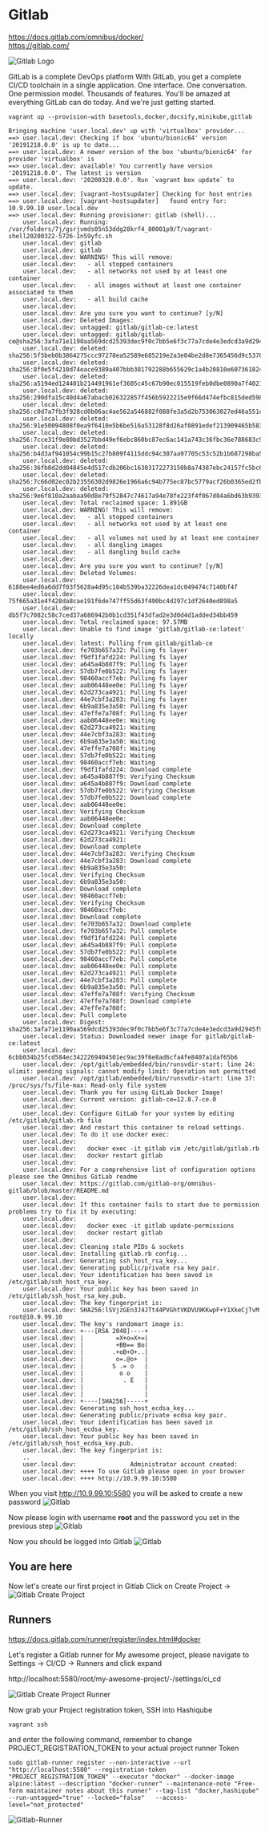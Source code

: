 # Gitlab
https://docs.gitlab.com/omnibus/docker/ <br />
https://gitlab.com/ <br />

![Gitlab Logo](images/gitlab-logo.png?raw=true "Gitlab Logo")

GitLab is a complete DevOps platform
With GitLab, you get a complete CI/CD toolchain in a single application. One interface. One conversation. One permission model. Thousands of features. You'll be amazed at everything GitLab can do today. And we're just getting started.

`vagrant up --provision-with basetools,docker,docsify,minikube,gitlab`
```
Bringing machine 'user.local.dev' up with 'virtualbox' provider...
==> user.local.dev: Checking if box 'ubuntu/bionic64' version '20191218.0.0' is up to date...
==> user.local.dev: A newer version of the box 'ubuntu/bionic64' for provider 'virtualbox' is
==> user.local.dev: available! You currently have version '20191218.0.0'. The latest is version
==> user.local.dev: '20200320.0.0'. Run `vagrant box update` to update.
==> user.local.dev: [vagrant-hostsupdater] Checking for host entries
==> user.local.dev: [vagrant-hostsupdater]   found entry for: 10.9.99.10 user.local.dev
==> user.local.dev: Running provisioner: gitlab (shell)...
    user.local.dev: Running: /var/folders/7j/gsrjvmds05n53ddg28krf4_80001p9/T/vagrant-shell20200322-5726-1n59yfc.sh
    user.local.dev: gitlab
    user.local.dev: gitlab
    user.local.dev: WARNING! This will remove:
    user.local.dev:   - all stopped containers
    user.local.dev:   - all networks not used by at least one container
    user.local.dev:   - all images without at least one container associated to them
    user.local.dev:   - all build cache
    user.local.dev:
    user.local.dev: Are you sure you want to continue? [y/N]
    user.local.dev: Deleted Images:
    user.local.dev: untagged: gitlab/gitlab-ce:latest
    user.local.dev: untagged: gitlab/gitlab-ce@sha256:3afa71e1190aa569dcd25393dec9f0c7bb5e6f3c77a7cde4e3edcd3a9d2945f9
    user.local.dev: deleted: sha256:5f5beb0b3864275ccc97278ea52589e685219e2a3e04be2d8e7365456d9c5378
    user.local.dev: deleted: sha256:8f0e5f4210d74eace9389a407bbb381792288b655629c1a4b20810e607361824
    user.local.dev: deleted: sha256:a5194ed124401b214491961ef3605c45c67b90ec015519feb0dbe0890a7f4021
    user.local.dev: deleted: sha256:290dfa15c40d4a67abacb026322857f456b5922215e9f66d474efbc815ded598
    user.local.dev: deleted: sha256:c0d7a7fb3f928cd0b06ac4ae562a546882f088fe3a5d2b753063027ed46a551c
    user.local.dev: deleted: sha256:91e50094808f0ea9f6410e5b6be516a53128f8d26af0891edef213909465b583
    user.local.dev: deleted: sha256:7cce31f9e80bd3527bbd49ef6ebc860bc87ec6ac141a743c36fbc36e788683c9
    user.local.dev: deleted: sha256:b4d3af941054c99b15c27b809f4115ddc94c307aa97705c53c52b1b687298ba5
    user.local.dev: deleted: sha256:36fb0d2dd04845e4d517cdb206bc16303172273150b8a74387ebc24157fc5bc6
    user.local.dev: deleted: sha256:7c66d02ec02b23556302d9826e1966a6c94b775ec87bc5779acf26b0365ed2fb
    user.local.dev: deleted: sha256:9e6f810a2aabaa90d8e79f52847c74617a94e78fe223f4f067d84a6bd63b9393
    user.local.dev: Total reclaimed space: 1.891GB
    user.local.dev: WARNING! This will remove:
    user.local.dev:   - all stopped containers
    user.local.dev:   - all networks not used by at least one container
    user.local.dev:   - all volumes not used by at least one container
    user.local.dev:   - all dangling images
    user.local.dev:   - all dangling build cache
    user.local.dev:
    user.local.dev: Are you sure you want to continue? [y/N]
    user.local.dev: Deleted Volumes:
    user.local.dev: 6188ee4ed6a6dd7f03f5628a4d95c184b539ba32226dea1dc049474c7140bf4f
    user.local.dev: 75f665a31e4f428da8cae191f6de747ff55d63f490bc4d297c1df2640ed898a5
    user.local.dev: db5f7c7082c58c7ced37a686942b0b1cd351f43dfad2e3d0d4d1added34bb459
    user.local.dev: Total reclaimed space: 97.57MB
    user.local.dev: Unable to find image 'gitlab/gitlab-ce:latest' locally
    user.local.dev: latest: Pulling from gitlab/gitlab-ce
    user.local.dev: fe703b657a32: Pulling fs layer
    user.local.dev: f9df1fafd224: Pulling fs layer
    user.local.dev: a645a4b887f9: Pulling fs layer
    user.local.dev: 57db7fe0b522: Pulling fs layer
    user.local.dev: 98460accf7eb: Pulling fs layer
    user.local.dev: aab06448ee0e: Pulling fs layer
    user.local.dev: 62d273ca4921: Pulling fs layer
    user.local.dev: 44e7cbf3a283: Pulling fs layer
    user.local.dev: 6b9a835e3a50: Pulling fs layer
    user.local.dev: 47effe7a708f: Pulling fs layer
    user.local.dev: aab06448ee0e: Waiting
    user.local.dev: 62d273ca4921: Waiting
    user.local.dev: 44e7cbf3a283: Waiting
    user.local.dev: 6b9a835e3a50: Waiting
    user.local.dev: 47effe7a708f: Waiting
    user.local.dev: 57db7fe0b522: Waiting
    user.local.dev: 98460accf7eb: Waiting
    user.local.dev: f9df1fafd224: Download complete
    user.local.dev: a645a4b887f9: Verifying Checksum
    user.local.dev: a645a4b887f9: Download complete
    user.local.dev: 57db7fe0b522: Verifying Checksum
    user.local.dev: 57db7fe0b522: Download complete
    user.local.dev: aab06448ee0e:
    user.local.dev: Verifying Checksum
    user.local.dev: aab06448ee0e:
    user.local.dev: Download complete
    user.local.dev: 62d273ca4921: Verifying Checksum
    user.local.dev: 62d273ca4921:
    user.local.dev: Download complete
    user.local.dev: 44e7cbf3a283: Verifying Checksum
    user.local.dev: 44e7cbf3a283: Download complete
    user.local.dev: 6b9a835e3a50:
    user.local.dev: Verifying Checksum
    user.local.dev: 6b9a835e3a50:
    user.local.dev: Download complete
    user.local.dev: 98460accf7eb:
    user.local.dev: Verifying Checksum
    user.local.dev: 98460accf7eb:
    user.local.dev: Download complete
    user.local.dev: fe703b657a32: Download complete
    user.local.dev: fe703b657a32: Pull complete
    user.local.dev: f9df1fafd224: Pull complete
    user.local.dev: a645a4b887f9: Pull complete
    user.local.dev: 57db7fe0b522: Pull complete
    user.local.dev: 98460accf7eb: Pull complete
    user.local.dev: aab06448ee0e: Pull complete
    user.local.dev: 62d273ca4921: Pull complete
    user.local.dev: 44e7cbf3a283: Pull complete
    user.local.dev: 6b9a835e3a50: Pull complete
    user.local.dev: 47effe7a708f: Verifying Checksum
    user.local.dev: 47effe7a708f: Download complete
    user.local.dev: 47effe7a708f:
    user.local.dev: Pull complete
    user.local.dev: Digest: sha256:3afa71e1190aa569dcd25393dec9f0c7bb5e6f3c77a7cde4e3edcd3a9d2945f9
    user.local.dev: Status: Downloaded newer image for gitlab/gitlab-ce:latest
    user.local.dev: 6cbb034b25fcd584ec3422269404501ec9ac39f6e8ad6cfa4fe8407a1daf65b6
    user.local.dev: /opt/gitlab/embedded/bin/runsvdir-start: line 24: ulimit: pending signals: cannot modify limit: Operation not permitted
    user.local.dev: /opt/gitlab/embedded/bin/runsvdir-start: line 37: /proc/sys/fs/file-max: Read-only file system
    user.local.dev: Thank you for using GitLab Docker Image!
    user.local.dev: Current version: gitlab-ce=12.8.7-ce.0
    user.local.dev:
    user.local.dev: Configure GitLab for your system by editing /etc/gitlab/gitlab.rb file
    user.local.dev: And restart this container to reload settings.
    user.local.dev: To do it use docker exec:
    user.local.dev:
    user.local.dev:   docker exec -it gitlab vim /etc/gitlab/gitlab.rb
    user.local.dev:   docker restart gitlab
    user.local.dev:
    user.local.dev: For a comprehensive list of configuration options please see the Omnibus GitLab readme
    user.local.dev: https://gitlab.com/gitlab-org/omnibus-gitlab/blob/master/README.md
    user.local.dev:
    user.local.dev: If this container fails to start due to permission problems try to fix it by executing:
    user.local.dev:
    user.local.dev:   docker exec -it gitlab update-permissions
    user.local.dev:   docker restart gitlab
    user.local.dev:
    user.local.dev: Cleaning stale PIDs & sockets
    user.local.dev: Installing gitlab.rb config...
    user.local.dev: Generating ssh_host_rsa_key...
    user.local.dev: Generating public/private rsa key pair.
    user.local.dev: Your identification has been saved in /etc/gitlab/ssh_host_rsa_key.
    user.local.dev: Your public key has been saved in /etc/gitlab/ssh_host_rsa_key.pub.
    user.local.dev: The key fingerprint is:
    user.local.dev: SHA256:lSVjzGEn3J4JTt44PVGhtVKDVU9KKwpF+Y1XkeCjTvM root@10.9.99.10
    user.local.dev: The key's randomart image is:
    user.local.dev: +---[RSA 2048]----+
    user.local.dev: |         =X+o=X+=|
    user.local.dev: |         +BB== Bo|
    user.local.dev: |        .+oB+O+..|
    user.local.dev: |         o=.@o+  |
    user.local.dev: |        S .= o   |
    user.local.dev: |          o o    |
    user.local.dev: |           . E   |
    user.local.dev: |                 |
    user.local.dev: |                 |
    user.local.dev: +----[SHA256]-----+
    user.local.dev: Generating ssh_host_ecdsa_key...
    user.local.dev: Generating public/private ecdsa key pair.
    user.local.dev: Your identification has been saved in /etc/gitlab/ssh_host_ecdsa_key.
    user.local.dev: Your public key has been saved in /etc/gitlab/ssh_host_ecdsa_key.pub.
    user.local.dev: The key fingerprint is:
    ..
    user.local.dev:               Administrator account created:
    user.local.dev: ++++ To use Gitlab please open in your browser
    user.local.dev: ++++ http://10.9.99.10:5580
```
When you visit http://10.9.99.10:5580 you will be asked to create a new password
![Gitlab](images/gitlab-create-root-password.png?raw=true "Gitlab")

Now please login with username __root__ and the password you set in the previous step
![Gitlab](images/gitlab-login-root-password.png?raw=true "Gitlab")

Now you should be logged into Gitlab
![Gitlab](images/gitlab-first-login.png?raw=true "Gitlab")

## You are here

Now let's create our first project in Gitlab
Click on Create Project -> 
![Gitlab Create Project](images/gitlab-create-project.png?raw=true "Gitlab Create Projetc")

## Runners
https://docs.gitlab.com/runner/register/index.html#docker

Let's register a Gitlab runner for My awesome project, please navigate to Settings -> CI/CD -> Runners and click expand

http://localhost:5580/root/my-awesome-project/-/settings/ci_cd

![Gitlab Create Project Runner](images/gitlab-my-awesome-project-cicd-runners.png?raw=true "Gitlab Create Project Runner")

Now grab your Project registration token, SSH into Hashiqube

`vagrant ssh`

and enter the following command, remember to change PROJECT_REGISTRATION_TOKEN to your actual project runner Token

```
sudo gitlab-runner register --non-interactive --url "http://localhost:5580" --registration-token "PROJECT_REGISTRATION_TOKEN" --executor "docker" --docker-image alpine:latest --description "docker-runner" --maintenance-note "Free-form maintainer notes about this runner" --tag-list "docker,hashiqube" --run-untagged="true" --locked="false"   --access-level="not_protected"
```

![Gitlab-Runner](images/gitlab-runner.png?raw=true "Gitlab-Runner")
